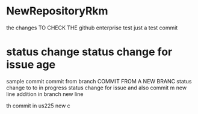 # NewRepositoryRkm
 the changes TO CHECK THE github enterprise 
test 
just a test commit

status change 
status change for issue age
=======

sample commit
commit from branch
COMMIT FROM A NEW BRANC
status change to to in progress
status change for issue and also commit m
new line addition in branch
new line


 th
commit in us225
new c


